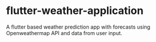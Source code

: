 # flutter-weather-application

A flutter based weather prediction app with forecasts using Openweathermap API and data from user input.
